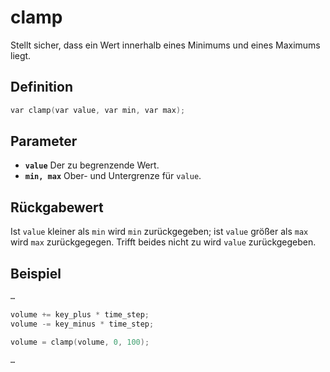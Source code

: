 # clamp
Stellt sicher, dass ein Wert innerhalb eines Minimums und eines Maximums liegt.

## Definition
```c
var clamp(var value, var min, var max);
```

## Parameter
- **`value`**
  Der zu begrenzende Wert.
- **`min, max`**
  Ober- und Untergrenze für `value`.

## Rückgabewert
Ist `value` kleiner als `min` wird `min` zurückgegeben; ist `value` größer als `max` wird `max` zurückgegegen. Trifft beides nicht zu wird `value` zurückgegeben.

## Beispiel
```c
…

volume += key_plus * time_step;
volume -= key_minus * time_step;

volume = clamp(volume, 0, 100);

…
```
